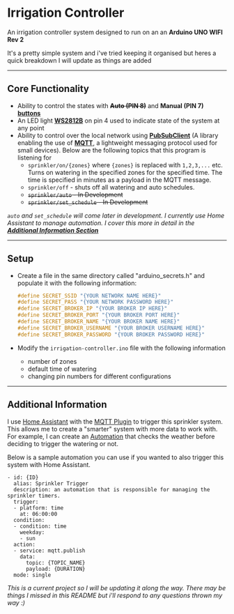 # Irrigation Controller
An irrigation controller system designed to run on an an **Arduino UNO WIFI Rev 2**

It's a pretty simple system and i've tried keeping it organised but heres a quick breakdown I will update as things are added

---

## Core Functionality
- Ability to control the states with ~~**Auto (PIN 8)**~~ and **Manual (PIN 7)** [**buttons**](https://www.sparkfun.com/products/9190)
- An LED light [**WS2812B**](https://www.sparkfun.com/products/13282) on pin 4 used to indicate state of the system at any point
- Ability to control over the local network using [**PubSubClient**](https://www.arduino.cc/reference/en/libraries/pubsubclient/) (A library enabling the use of [**MQTT**](https://mqtt.org/), a lightweight messaging protocol used for small devices). Below are the following topics that this program is listening for
  - `sprinkler/on/{zones}` where `{zones}` is replaced with `1,2,3,...` etc. Turns on watering in the specified zones for the specified time. The time is specified in minutes as a payload in the MQTT message.
  - `sprinkler/off` - shuts off all watering and auto schedules.
  - ~~`sprinkler/auto` - In Development~~
  - ~~`sprinkler/set_schedule` - In Development~~

*`auto` and `set_schedule` will come later in development. I currently use Home Assistant to manage automation. I cover this more in detail in the [**Additional Information Section**](#additional-information)*

---

## Setup
- Create a file in the same directory called "arduino_secrets.h" and populate it with the following information:

    ```c
    #define SECRET_SSID "{YOUR NETWORK NAME HERE}"
    #define SECRET_PASS "{YOUR NETWORK PASSWORD HERE}"
    #define SECRET_BROKER_IP "{YOUR BROKER IP HERE}"
    #define SECRET_BROKER_PORT "{YOUR BROKER PORT HERE}"
    #define SECRET_BROKER_NAME "{YOUR BROKER NAME HERE}"
    #define SECRET_BROKER_USERNAME "{YOUR BROKER USERNAME HERE}"
    #define SECRET_BROKER_PASSWORD "{YOUR BROKER PASSWORD HERE}"
    ```
- Modify the `irrigation-controller.ino` file with the following information
  - number of zones 
  - default time of watering
  - changing pin numbers for different configurations

-----

## Additional Information
I use [Home Assistant](https://www.home-assistant.io/) with the [MQTT Plugin](https://www.home-assistant.io/integrations/mqtt/) to trigger this sprinkler system. This allows me to create a "smarter" system with more data to work with. For example, I can create an [Automation](https://www.home-assistant.io/docs/automation/) that checks the weather before deciding to trigger the watering or not.

Below is a sample automation you can use if you wanted to also trigger this system with Home Assistant.

```
- id: {ID}
  alias: Sprinkler Trigger
  description: an automation that is responsible for managing the sprinkler timers.
  trigger:
  - platform: time
    at: 06:00:00
  condition:
  - condition: time
    weekday:
    - sun
  action:
  - service: mqtt.publish
    data:
      topic: {TOPIC_NAME}
      payload: {DURATION}
  mode: single
```

*This is a current project so I will be updating it along the way. There may be things I missed in this README but i'll respond to any questions thrown my way :)*
